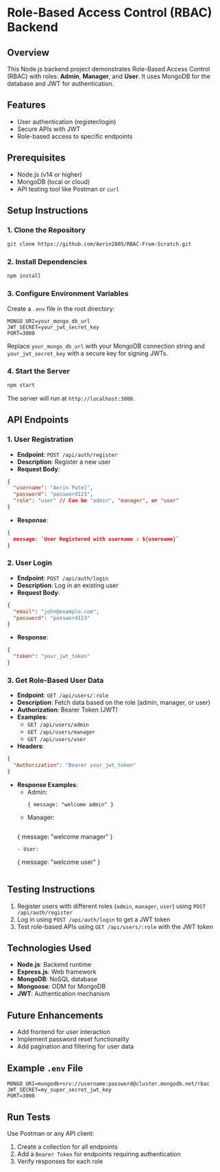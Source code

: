 # Role-Based Access Control (RBAC) Backend

## Overview
This Node.js backend project demonstrates Role-Based Access Control (RBAC) with roles: **Admin**, **Manager**, and **User**. It uses MongoDB for the database and JWT for authentication.

## Features
- User authentication (register/login)
- Secure APIs with JWT
- Role-based access to specific endpoints

## Prerequisites
- Node.js (v14 or higher)
- MongoDB (local or cloud)
- API testing tool like Postman or `curl`

## Setup Instructions

### 1. Clone the Repository
```bash
git clone https://github.com/Aerin2805/RBAC-From-Scratch.git
```

### 2. Install Dependencies
```bash
npm install
```

### 3. Configure Environment Variables
Create a `.env` file in the root directory:
```env
MONGO_URI=your_mongo_db_url
JWT_SECRET=your_jwt_secret_key
PORT=3000
```
Replace `your_mongo_db_url` with your MongoDB connection string and `your_jwt_secret_key` with a secure key for signing JWTs.

### 4. Start the Server
```bash
npm start
```
The server will run at `http://localhost:3000`.

## API Endpoints

### 1. User Registration
- **Endpoint**: `POST /api/auth/register`
- **Description**: Register a new user
- **Request Body**:
```json
{
  "username": "Aerin Patel",
  "password": "password123",
  "role": "user" // Can be "admin", "manager", or "user"
}
```
- **Response**:
```json
{
  message: `User Registered with username : ${username}` 
}
```

### 2. User Login
- **Endpoint**: `POST /api/auth/login`
- **Description**: Log in an existing user
- **Request Body**:
```json
{
  "email": "john@example.com",
  "password": "password123"
}
```
- **Response**:
```json
{
  "token": "your_jwt_token"
}
```

### 3. Get Role-Based User Data
- **Endpoint**: `GET /api/users/:role`
- **Description**: Fetch data based on the role (admin, manager, or user)
- **Authorization**: Bearer Token (JWT)
- **Examples**:
  - `GET /api/users/admin`
  - `GET /api/users/manager`
  - `GET /api/users/user`
- **Headers**:
```json
{
  "Authorization": "Bearer your_jwt_token"
}
```
- **Response Examples**:
  - Admin: 
    ```
    { message: "welcome admin" }
    ```
  - Manager:
    ```
   { message: "welcome manager" }
    ```
  - User:
    ```
    { message: "welcome user" }
    ```

## Testing Instructions
1. Register users with different roles (`admin`, `manager`, `user`) using `POST /api/auth/register`
2. Log in using `POST /api/auth/login` to get a JWT token
3. Test role-based APIs using `GET /api/users/:role` with the JWT token

## Technologies Used
- **Node.js**: Backend runtime
- **Express.js**: Web framework
- **MongoDB**: NoSQL database
- **Mongoose**: ODM for MongoDB
- **JWT**: Authentication mechanism

## Future Enhancements
- Add frontend for user interaction
- Implement password reset functionality
- Add pagination and filtering for user data

## Example `.env` File
```env
MONGO_URI=mongodb+srv://username:password@cluster.mongodb.net/rbac
JWT_SECRET=my_super_secret_jwt_key
PORT=3000
```

## Run Tests
Use Postman or any API client:
1. Create a collection for all endpoints
2. Add a `Bearer Token` for endpoints requiring authentication
3. Verify responses for each role
